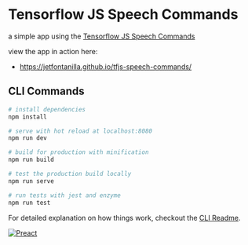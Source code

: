 # Tensorflow JS Speech Commands
a simple app using the [Tensorflow JS Speech Commands](https://github.com/tensorflow/tfjs-models/tree/master/speech-commands)

view the app in action here:
* https://jetfontanilla.github.io/tfjs-speech-commands/

## CLI Commands

``` bash
# install dependencies
npm install

# serve with hot reload at localhost:8080
npm run dev

# build for production with minification
npm run build

# test the production build locally
npm run serve

# run tests with jest and enzyme
npm run test
```

For detailed explanation on how things work, checkout the [CLI Readme](https://github.com/developit/preact-cli/blob/master/README.md).

[![Preact](https://i.imgur.com/YqCHvEW.gif)](https://preactjs.com)
